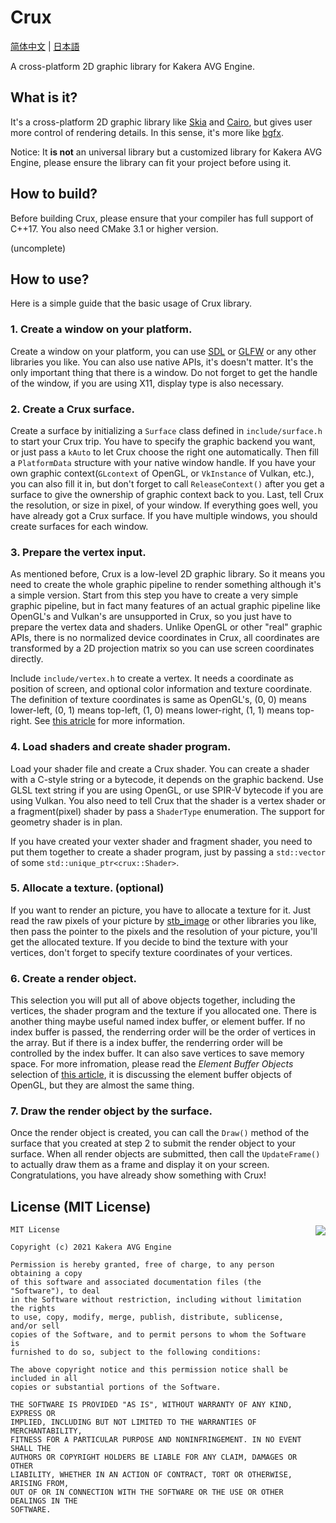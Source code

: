 # Crux
[简体中文](https://github.com/kakera-avg-engine/crux/blob/dev/master/README_zh_hans.md) | [日本語](https://github.com/kakera-avg-engine/crux/blob/dev/master/README_ja_jp.md)

A cross-platform 2D graphic library for Kakera AVG Engine.

## What is it?

It's a cross-platform 2D graphic library like [Skia](https://skia.org/) and [Cairo](https://www.cairographics.org/), but gives user more control of rendering details. In this sense, it's more like [bgfx](https://github.com/bkaradzic/bgfx).

Notice: It **is not** an universal library but a customized library for Kakera AVG Engine, please ensure the library can fit your project before using it.

## How to build?

Before building Crux, please ensure that your compiler has full support of C++17. You also need CMake 3.1 or higher version.

(uncomplete)

## How to use?

Here is a simple guide that the basic usage of Crux library.

### 1. Create a window on your platform.

Create a window on your platform, you can use [SDL](https://www.libsdl.org/) or [GLFW](https://www.glfw.org/) or any other libraries you like.  You can also use native APIs, it's doesn't matter. It's the only important thing that there is a window. Do not forget to get the handle of the window, if you are using X11, display type is also necessary.

###  2. Create a Crux surface.

Create a surface by initializing a `Surface` class defined in `include/surface.h` to start your Crux trip. You have to specify the graphic backend you want, or just pass a `kAuto` to let Crux choose the right one automatically. Then fill a `PlatformData` structure with your native window handle. If you have your own graphic context(`GLcontext` of OpenGL, or `VkInstance` of Vulkan, etc.), you can also fill it in, but don't forget to call `ReleaseContext()` after you get a surface to give the ownership of graphic context back to you. Last, tell Crux the resolution, or size in pixel, of your window. If everything goes well, you have already got a Crux surface. If you have multiple windows, you should create surfaces for each window.

### 3. Prepare the vertex input.

As mentioned before, Crux is a low-level 2D graphic library. So it means you need to create the whole graphic pipeline to render something although it's a simple version. Start from this step you have to create a very simple graphic pipeline, but in fact many features of an actual graphic pipeline like OpenGL's and Vulkan's are unsupported in Crux, so you just have to prepare the vertex data and shaders. Unlike OpenGL or other "real" graphic APIs, there is no normalized device coordinates in Crux, all coordinates are transformed by a 2D projection matrix so you can use screen coordinates directly.

Include `include/vertex.h` to create a vertex. It needs a coordinate as position of screen, and optional color information and texture coordinate. The definition of texture coordinates is same as OpenGL's, (0, 0) means lower-left, (0, 1) means top-left, (1, 0) means lower-right, (1, 1) means top-right. See [this atricle](https://learnopengl.com/Getting-started/Textures) for more information.

### 4. Load shaders and create shader program.

Load your shader file and create a Crux shader. You can create a shader with a C-style string or a bytecode, it depends on the graphic backend. Use GLSL text string if you are using OpenGL, or use SPIR-V bytecode if you are using Vulkan. You also need to tell Crux that the shader is a vertex shader or a fragment(pixel) shader by pass a `ShaderType` enumeration. The support for geometry shader is in plan.

If you have created your vexter shader and fragment shader, you need to put them together to create a shader program, just by passing a `std::vector` of some `std::unique_ptr<crux::Shader>`.

### 5. Allocate a texture. (optional)

If you want to render an picture, you have to allocate a texture for it. Just read the raw pixels of your picture by [stb_image](https://github.com/nothings/stb) or other libraries you like, then pass the pointer to the pixels and the resolution of your picture, you'll get the allocated texture. If you decide to bind the texture with your vertices, don't forget to specify texture coordinates of your vertices.

### 6. Create a render object.

This selection you will put all of above objects together, including the vertices, the shader program and the texture if you allocated one. There is another thing maybe useful named index buffer, or element buffer. If no index buffer is passed, the renderring order will be the order of vertices in the array. But if there is a index buffer, the renderring order will be controlled by the index buffer. It can also save vertices to save memory space. For more infromation, please read the *Element Buffer Objects* selection of [this article](https://learnopengl.com/#!Getting-started/Hello-Triangle), it is discussing the element buffer objects of OpenGL, but they are almost the same thing.

### 7. Draw the render object by the surface.

Once the render object is created, you can call the `Draw()` method of the surface that you created at step 2 to submit the render object to your surface. When all render objects are submitted, then call the `UpdateFrame()` to actually draw them as a frame and display it on your screen. Congratulations, you have already show something with Crux!

## License (MIT License)

<a href="https://opensource.org/licenses/MIT" target="_blank">
<img align="right" src="http://opensource.org/trademarks/opensource/OSI-Approved-License-100x137.png">
</a>

```
MIT License

Copyright (c) 2021 Kakera AVG Engine

Permission is hereby granted, free of charge, to any person obtaining a copy
of this software and associated documentation files (the "Software"), to deal
in the Software without restriction, including without limitation the rights
to use, copy, modify, merge, publish, distribute, sublicense, and/or sell
copies of the Software, and to permit persons to whom the Software is
furnished to do so, subject to the following conditions:

The above copyright notice and this permission notice shall be included in all
copies or substantial portions of the Software.

THE SOFTWARE IS PROVIDED "AS IS", WITHOUT WARRANTY OF ANY KIND, EXPRESS OR
IMPLIED, INCLUDING BUT NOT LIMITED TO THE WARRANTIES OF MERCHANTABILITY,
FITNESS FOR A PARTICULAR PURPOSE AND NONINFRINGEMENT. IN NO EVENT SHALL THE
AUTHORS OR COPYRIGHT HOLDERS BE LIABLE FOR ANY CLAIM, DAMAGES OR OTHER
LIABILITY, WHETHER IN AN ACTION OF CONTRACT, TORT OR OTHERWISE, ARISING FROM,
OUT OF OR IN CONNECTION WITH THE SOFTWARE OR THE USE OR OTHER DEALINGS IN THE
SOFTWARE.
```

